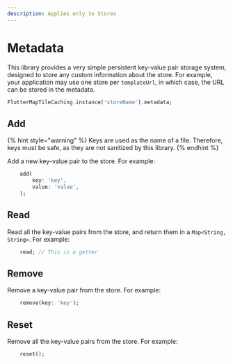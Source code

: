 ```yaml
---
description: Applies only to Stores
---
```


# Metadata

This library provides a very simple persistent key-value pair storage system, designed to store any custom information about the store. For example, your application may use one store per `templateUrl`, in which case, the URL can be stored in the metadata.

```dart
FlutterMapTileCaching.instance('storeName').metadata;
```

## Add

{% hint style="warning" %}
Keys are used as the name of a file. Therefore, keys must be safe, as they are not sanitized by this library.
{% endhint %}

Add a new key-value pair to the store. For example:

```dart
    add(
        key: 'key',
        value: 'value',
    );
```

## Read

Read all the key-value pairs from the store, and return them in a `Map<String, String>`. For example:

```dart
    read; // This is a getter
```

## Remove

Remove a key-value pair from the store. For example:

```dart
    remove(key: 'key');
```

## Reset

Remove all the key-value pairs from the store. For example:

```dart
    reset();
```
